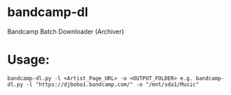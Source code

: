 # bandcamp-dl
Bandcamp Batch Downloader (Archiver)

# Usage:
``bandcamp-dl.py -l <Artist_Page_URL> -o <OUTPUT_FOLDER>
e.g. bandcamp-dl.py -l "https://djbobo1.bandcamp.com/" -o "/mnt/sda1/Music"``
